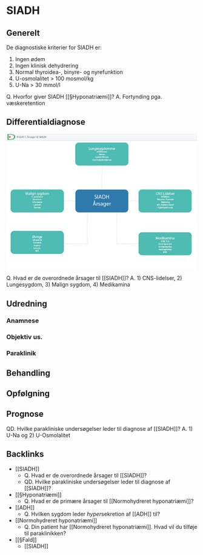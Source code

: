 # SIADH
## Generelt
De diagnostiske kriterier for SIADH er:
1. Ingen ødem
2. Ingen klinisk dehydrering
3. Normal thyroidea-, binyre- og nyrefunktion
4. U-osmolalitet > 100 mosmol/kg
5. U-Na > 30 mmol/l

Q. Hvorfor giver SIADH [[§Hyponatriæmi]]?
A. Fortynding pga. væskeretention

## Differentialdiagnose
![](BearImages/093B5D77-97DB-4B8A-9ADE-7CC853BD7E9D-37279-0000587DFB80B14F/hyponatriaemi_1_preview.jpg)

Q. Hvad er de overordnede årsager til [[SIADH]]?
A. 1) CNS-lidelser, 2) Lungesygdom, 3) Malign sygdom, 4) Medikamina


## Udredning
### Anamnese

### Objektiv us.

### Paraklinik

## Behandling


## Opfølgning


## Prognose


QD. Hvilke parakliniske undersøgelser leder til diagnose af [[SIADH]]?
A. 1) U-Na og 2) U-Osmolalitet



## Backlinks
* [[SIADH]]
	* Q. Hvad er de overordnede årsager til [[SIADH]]?
	* QD. Hvilke parakliniske undersøgelser leder til diagnose af [[SIADH]]?
* [[§Hyponatriæmi]]
	* Q. Hvad er de primære årsager til [[Normohydreret hyponatriæmi]]?
* [[ADH]]
	* Q. Hvilken sygdom leder *hyper*sekretion af [[ADH]] til? 
* [[Normohydreret hyponatriæmi]]
	* Q. Din patient har [[Normohydreret hyponatriæmi]]. Hvad vil du tilføje til paraklinikken?
* [[§Fald]]
	* [[SIADH]]

<!-- #anki/tag/med/Endocrinology #anki/deck/Medicine -->

<!-- {BearID:8D70AD51-35C6-4504-8933-ECE370F58C5D-966-00001691E49F0982} -->
